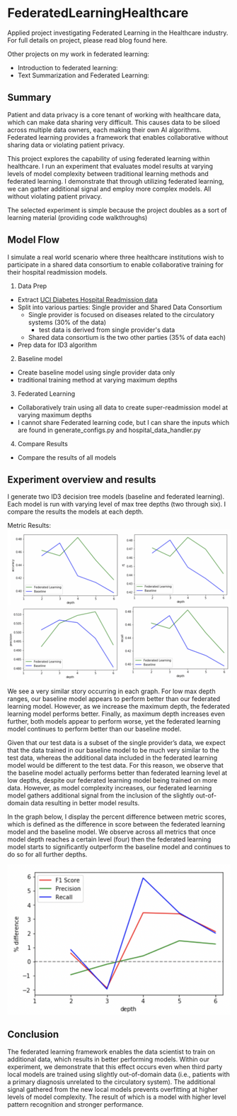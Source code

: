 # FederatedLearningHealthcare

Applied project investigating Federated Learning in the Healthcare industry. For full details on project, please read blog found here.  

Other projects on my work in federated learning:
* Introduction to federated learning:
* Text Summarization and Federated Learning:

## Summary
Patient and data privacy is a core tenant of working with healthcare data, which can make data sharing very difficult. This causes data to be siloed across multiple data owners, each making their own AI algorithms.  Federated learning provides a framework that enables collaborative without sharing data or violating patient privacy.

This project explores the capability of using federated learning within healthcare. I run an experiment that evaluates model results at varying levels of model complexity between traditional learning methods and federated learning. I demonstrate that through utilizing federated learning, we can gather additional signal and employ more complex models.  All without violating patient privacy. 

The selected experiment is simple because the project doubles as a sort of learning material (providing code walkthroughs)

## Model Flow
I simulate a real world scenario where three healthcare institutions wish to participate in a shared data consortium to enable collaborative training for their hospital readmission models. 

1. Data Prep
  * Extract [UCI Diabetes Hospital Readmission data](https://archive.ics.uci.edu/ml/datasets/Diabetes+130-US+hospitals+for+years+1999-2008#)
  * Split into various parties: Single provider and Shared Data Consortium
    * Single provider is focused on diseases related to the circulatory systems (30% of the data)
      * test data is derived from single provider's data
    * Shared data consortium is the two other parties (35% of data each)
  * Prep data for ID3 algorithm
  
2. Baseline model
  * Create baseline model using single provider data only
  * traditional training method at varying maximum depths
  
3. Federated Learning
  * Collaboratively train using all data to create super-readmission model at varying maximum depths
  * I cannot share Federated learning code, but I can share the inputs which are found in generate_configs.py and hospital_data_handler.py
  
4. Compare Results
  * Compare the results of all models 

## Experiment overview and results
I generate two ID3 decision tree models (baseline and federated learning).  Each model is run with varying level of max tree depths (two through six).  I compare the results the models at each depth.

Metric Results:
![alt_text](https://github.com/austnbell/FederatedLearningHealthcare/blob/master/Pics/Metrics.png)

We see a very similar story occurring in each graph. For low max depth ranges, our baseline model appears to perform better than our federated learning model. However, as we increase the maximum depth, the federated learning model performs better.  Finally, as maximum depth increases even further, both models appear to perform worse, yet the federated learning model continues to perform better than our baseline model. 

Given that our test data is a subset of the single provider’s data, we expect that the data trained in our baseline model to be much very similar to the test data, whereas the additional data included in the federated learning model would be different to the test data.   For this reason, we observe that the baseline model actually performs better than federated learning level at low depths, despite our federated learning model being trained on more data. However, as model complexity increases, our federated learning model gathers additional signal from the inclusion of the slightly out-of-domain  data resulting in better model results. 

In the graph below, I display the percent difference between metric scores, which is defined as the difference in score between the federated learning model and the baseline model.  We observe across all metrics that once model depth reaches a certain level (four) then the federated learning model starts to significantly outperform the baseline model and continues to do so for all further depths. 

![alt_text](https://github.com/austnbell/FederatedLearningHealthcare/blob/master/Pics/Percent_difference.png)

## Conclusion

The federated learning framework enables the data scientist to train on additional data, which results in better performing models. Within our experiment, we demonstrate that this effect occurs even when third party local models are trained using slightly out-of-domain data (i.e., patients with a primary diagnosis unrelated to the circulatory system).  The additional signal gathered from the new local models prevents overfitting at higher levels of model complexity. The result of which is a model with higher level pattern recognition and stronger performance. 

